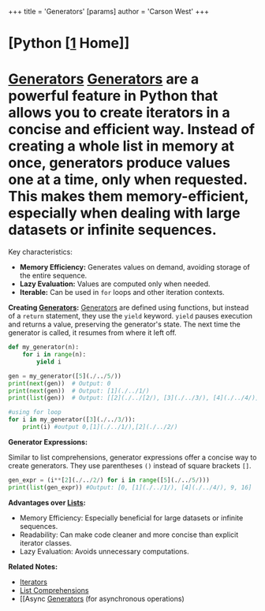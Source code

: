 +++
 title = 'Generators'
[params]
	author = 'Carson West'
+++
# [Python [[1](./../python-[[1/) Home]]
# [Generators](./../generators/)  [Generators](./../generators/) are a powerful feature in Python that allows you to create iterators in a concise and efficient way.  Instead of creating a whole list in memory at once, generators produce values one at a time, only when requested. This makes them memory-efficient, especially when dealing with large datasets or infinite sequences.

Key characteristics:

*   **Memory Efficiency:** Generates values on demand, avoiding storage of the entire sequence.
*   **Lazy Evaluation:**  Values are computed only when needed.
*   **Iterable:** Can be used in `for` loops and other iteration contexts.


**Creating [Generators](./../generators/):**
 [Generators](./../generators/) are defined using functions, but instead of a `return` statement, they use the `yield` keyword.  `yield` pauses execution and returns a value, preserving the generator's state.  The next time the generator is called, it resumes from where it left off.

```python
def my_generator(n):
    for i in range(n):
        yield i

gen = my_generator([5](./../5/))
print(next(gen))  # Output: 0
print(next(gen))  # Output: [1](./../1/)
print(list(gen))  # Output: [[2](./../[2/), [3](./../3/), [4](./../4/)] #consuming the rest

#using for loop
for i in my_generator([3](./../3/)):
    print(i) #output 0,[1](./../1/),[2](./../2/)

```

**Generator Expressions:**

Similar to list comprehensions, generator expressions offer a concise way to create generators. They use parentheses `()` instead of square brackets `[]`.

```python
gen_expr = (i**[2](./../2/) for i in range([5](./../5/)))
print(list(gen_expr)) #Output: [0, [1](./../1/), [4](./../4/), 9, 16]
```

**Advantages over [Lists](./../lists/):**

*   Memory Efficiency:  Especially beneficial for large datasets or infinite sequences.
*   Readability:  Can make code cleaner and more concise than explicit iterator classes.
*   Lazy Evaluation: Avoids unnecessary computations.


**Related Notes:**

* [Iterators](./../iterators/)
* [List Comprehensions](./../list-comprehensions/)
* [[Async [Generators](./../generators/) (for asynchronous operations)

